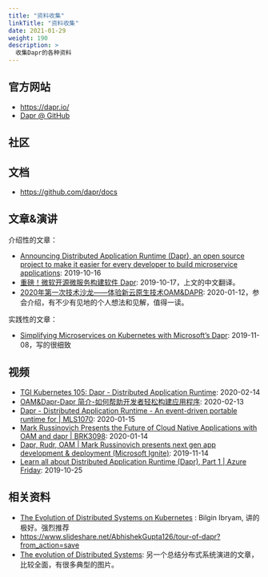 ```yaml
---
title: "资料收集"
linkTitle: "资料收集"
date: 2021-01-29
weight: 190
description: >
  收集Dapr的各种资料
---
```


## 官方网站

- https://dapr.io/
- [Dapr @ GitHub](https://github.com/dapr/dapr)

## 社区



## 文档

- https://github.com/dapr/docs

## 文章&演讲

介绍性的文章：

- [Announcing Distributed Application Runtime (Dapr), an open source project to make it easier for every developer to build microservice applications](https://cloudblogs.microsoft.com/opensource/2019/10/16/announcing-dapr-open-source-project-build-microservice-applications/): 2019-10-16
- [重磅！微软开源微服务构建软件 Dapr](https://www.infoq.cn/article/ygNxYaTIxdBjejcyjv8Y): 2019-10-17，上文的中文翻译。
- [2020年第一次技术沙龙——体验新云原生技术OAM&DAPR](https://davidlovezoe.club/wordpress/archives/721): 2020-01-12，参会介绍，有不少有见地的个人想法和见解，值得一读。

实践性的文章：

- [Simplifying Microservices on Kubernetes with Microsoft’s Dapr](https://itnext.io/simplifying-microservices-on-kubernetes-with-microsofts-dapr-distributed-application-runtime-9aece5723484): 2019-11-08，写的很细致

## 视频

- [TGI Kubernetes 105: Dapr - Distributed Application Runtime](https://www.youtube.com/watch?v=17fqujSGJFM): 2020-02-14
- [OAM&Dapr-Dapr 简介-如何帮助开发者轻松构建应用程序](https://www.youtube.com/watch?v=rmK2a7BhX-A): 2020-02-13
- [Dapr - Distributed Application Runtime - An event-driven portable runtime for | MLS1070](https://www.youtube.com/watch?v=Z12y-3HhjYA): 2020-01-15
- [Mark Russinovich Presents the Future of Cloud Native Applications with OAM and dapr | BRK3098](https://www.youtube.com/watch?v=PpJhd-Jo4nM): 2020-01-14
- [Dapr, Rudr, OAM | Mark Russinovich presents next gen app development & deployment (Microsoft Ignite)](https://www.youtube.com/watch?v=LAUDVk8PaCY): 2019-11-14
- [Learn all about Distributed Application Runtime (Dapr), Part 1 | Azure Friday](https://www.youtube.com/watch?v=mPVnu4W0xzQ): 2019-10-25

## 相关资料

- [The Evolution of Distributed Systems on Kubernetes](https://www.slideshare.net/bibryam/evolution-of-distributed-systems-on-kubernetes) : Bilgin Ibryam, 讲的极好。强烈推荐
- https://www.slideshare.net/AbhishekGupta126/tour-of-dapr?from_action=save
- [The evolution of Distributed Systems](https://medium.com/microservices-learning/the-evolution-of-distributed-systems-fec4d35beffd): 另一个总结分布式系统演进的文章，比较全面，有很多典型的图片。
